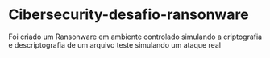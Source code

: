# Cibersecurity-desafio-ransonware
Foi criado um Ransonware em ambiente controlado simulando a criptografia e descriptografia de um arquivo teste simulando um ataque real
